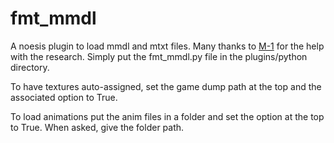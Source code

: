 # fmt_mmdl
A noesis plugin to load mmdl and mtxt files. Many thanks to [M-1](https://github.com/M-1-RLG) for the help with the research.
Simply put the fmt_mmdl.py file in the plugins/python directory.

To have textures auto-assigned, set the game dump path at the top and the associated option to True.

To load animations put the anim files in a folder and set the option at the top to True. When asked, give the folder path.
